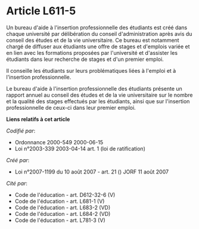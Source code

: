 # Article L611-5

Un bureau d'aide à l'insertion professionnelle des étudiants est créé dans chaque université par délibération du conseil
d'administration après avis du conseil des études et de la vie universitaire. Ce bureau est notamment chargé de diffuser aux
étudiants une offre de stages et d'emplois variée et en lien avec les formations proposées par l'université et d'assister les
étudiants dans leur recherche de stages et d'un premier emploi.

Il conseille les étudiants sur leurs problématiques liées à l'emploi et à l'insertion professionnelle.

Le bureau d'aide à l'insertion professionnelle des étudiants présente un rapport annuel au conseil des études et de la vie
universitaire sur le nombre et la qualité des stages effectués par les étudiants, ainsi que sur l'insertion professionnelle
de ceux-ci dans leur premier emploi.

**Liens relatifs à cet article**

_Codifié par_:

  - Ordonnance 2000-549 2000-06-15
  - Loi n°2003-339 2003-04-14 art. 1 (loi de ratification)

_Créé par_:

  - Loi n°2007-1199 du 10 août 2007 - art. 21 () JORF 11 août 2007

_Cité par_:

  - Code de l'éducation - art. D612-32-6 (V)
  - Code de l'éducation - art. L681-1 (V)
  - Code de l'éducation - art. L683-2 (VD)
  - Code de l'éducation - art. L684-2 (VD)
  - Code de l'éducation - art. L781-3 (V)
